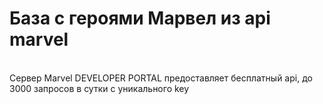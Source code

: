 # База с героями Марвел из api marvel
<br/>
Сервер Marvel DEVELOPER PORTAL предоставляет бесплатный api, до 3000 запросов в сутки с уникального key 
